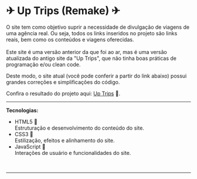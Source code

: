 # ✈ Up Trips (Remake) ✈ #
O site tem como objetivo suprir a necessidade de divulgação de viagens de uma agência real. Ou seja, todos os links inseridos no projeto são links reais, bem como os conteúdos e viagens oferecidas.
<br><br>
Este site é uma versão anterior da que foi ao ar, mas é uma versão atualizada do antigo site da "Up Trips", que não tinha boas práticas de programação e/ou clean code.

Deste modo, o site atual (você pode conferir a partir do link abaixo) possui grandes correções e simplificações do código.

Confira o resultado do projeto aqui: <a href="https://eytorlima.github.io/uptrips2/" target="_blank">Up Trips</a> 🔗.

<hr>
<strong>Tecnologias:</strong>
<ul>
  <li>HTML5 📙</li>
    Estruturação e desenvolvimento do conteúdo do site.
  <li>CSS3 📘</li>
    Estilização, efeitos e alinhamento do site.
  <li>JavaScript 📒</li>
    Interações de usuário e funcionalidades do site.
</ul>
<br>
<hr>
